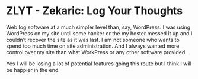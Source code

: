 # ZLYT - Zekaric: Log Your Thoughts

Web log software at a much simpler level than, say, WordPress.  I was using WordPress on my site 
until some hacker or the my hoster messed it up and I couldn't recover the site as it was last.  I 
am not someone who wants to spend too much time on site administration.  And I always wanted more 
control over my site than what WorkPress or any other software provided.

Yes I will be losing a lot of potential features going this route but I think I will be happier in 
the end.

